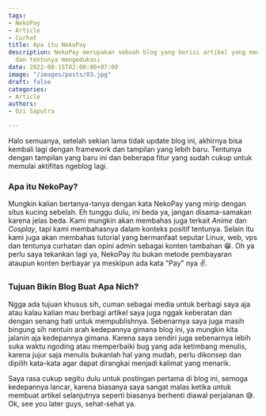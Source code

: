 ```yaml
---
tags:
- NekoPay
- Article
- Curhat
title: Apa itu NekoPay
description: NekoPay merupakan sebuah blog yang berisi artikel yang menarik dan menghibur
  dan tentunya mengedukasi
date: 2022-08-15T02:00:00+07:00
image: "/images/posts/03.jpg"
draft: false
categories:
- Article
authors:
- Ozi Saputra

---
```

Halo semuanya, setelah sekian lama tidak update blog ini, akhirnya bisa kembali lagi dengan framework dan tampilan yang lebih baru. Tentunya dengan tampilan yang baru ini dan beberapa fitur yang sudah cukup untuk memulai aktifitas ngeblog lagi.

### Apa itu NekoPay? 

Mungkin kalian bertanya-tanya dengan kata NekoPay yang mirip dengan situs kucing sebelah. Eh tunggu dulu, ini beda ya, jangan disama-samakan karena jelas beda. Kami mungkin akan membahas juga terkait _Anime_ dan _Cosplay_, tapi kami membahasnya dalam konteks positif tentunya. Selain itu kami juga akan membahas tutorial yang bermanfaat seputar Linux, web, vps dan tentunya curhatan dan opini admin sebagai konten tambahan 😁. Oh ya perlu saya tekankan lagi ya, NekoPay itu bukan metode pembayaran ataupun konten berbayar ya meskipun ada kata "Pay" nya ✌️.

### Tujuan Bikin Blog Buat Apa Nich?

Ngga ada tujuan khusus sih, cuman sebagai media untuk berbagi saya aja atau kalau kalian mau berbagi artikel saya juga nggak keberatan dan dengan senang hati untuk mempublishnya. Sebenarnya saya juga masih bingung sih nentuin arah kedepannya gimana blog ini, ya mungkin kita jalanin aja kedepannya gimana. Karena saya sendiri juga sebenarnya lebih suka waktu ngoding atau memperbaiki bug yang ada ketimbang menulis, karena jujur saja menulis bukanlah hal yang mudah, perlu dikonsep dan dipilih kata-kata agar dapat dirangkai menjadi kalimat yang menarik.

Saya rasa cukup segitu dulu untuk postingan pertama di blog ini, semoga kedepannya lancar, karena biasanya saya sangat malas ketika untuk membuat artikel selanjutnya seperti biasanya berhenti diawal perjalanan 😅. Ok, see you later guys, sehat-sehat ya.